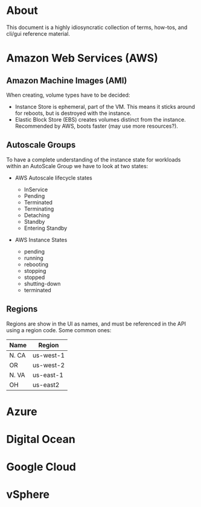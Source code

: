 # About

This document is a highly idiosyncratic collection of terms, how-tos, and cli/gui reference material.

# Amazon Web Services (AWS)

## Amazon Machine Images (AMI)

When creating, volume types have to be decided:
- Instance Store is ephemeral, part of the VM. This means it sticks around for reboots, but is destroyed with the instance. 
- Elastic Block Store (EBS) creates volumes distinct from the instance. Recommended by AWS, boots faster (may use more resources?).

## Autoscale Groups

To have a complete understanding of the instance state for workloads within an AutoScale Group we have to look at two states:

- AWS Autoscale lifecycle states
  - InService
  - Pending
  - Terminated
  - Terminating
  - Detaching
  - Standby
  - Entering Standby

- AWS Instance States
  - pending
  - running
  - rebooting
  - stopping
  - stopped
  - shutting-down
  - terminated

## Regions

Regions are show in the UI as names, and must be referenced in the API using a region code. Some common ones:

Name  | Region
------|-------
N. CA | us-west-1
OR    | us-west-2
N. VA | us-east-1
OH    | us-east2 

# Azure

# Digital Ocean

# Google Cloud

# vSphere
